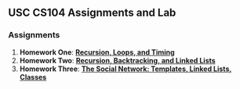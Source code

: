 USC CS104 Assignments and Lab 
--------

### Assignments
1. **Homework One**:  **[Recursion, Loops, and Timing][1]**
2. **Homework Two**:  **[Recursion, Backtracking, and Linked Lists][2]**
3. **Homework Three**: **[The Social Network: Templates, Linked Lists, Classes][3]**


[1]: https://bitbucket.org/bryanchong/cs104_fa2013/src/32806a99d19a592afc52728fb5e01067e405e42c/HW1?at=master
[2]: https://bitbucket.org/bryanchong/cs104_fa2013/src/32806a99d19a592afc52728fb5e01067e405e42c/HW2?at=master
[3]: https://bitbucket.org/bryanchong/cs104_fa2013/src/32806a99d19a592afc52728fb5e01067e405e42c/HW3?at=master